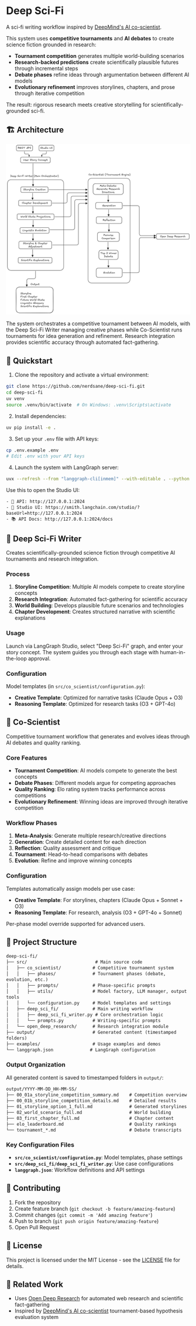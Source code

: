 # Deep Sci-Fi

A sci-fi writing workflow inspired by [DeepMind's AI co-scientist](https://research.google/blog/accelerating-scientific-breakthroughs-with-an-ai-co-scientist/). 

This system uses **competitive tournaments** and **AI debates** to create science fiction grounded in research:

- **Tournament competition** generates multiple world-building scenarios
- **Research-backed predictions** create scientifically plausible futures through incremental steps
- **Debate phases** refine ideas through argumentation between different AI models
- **Evolutionary refinement** improves storylines, chapters, and prose through iterative competition

The result: rigorous research meets creative storytelling for scientifically-grounded sci-fi.

## 🏗️ Architecture

![Deep Sci-Fi Workflow](workflow.png)

The system orchestrates a competitive tournament between AI models, with the Deep Sci-Fi Writer managing creative phases while Co-Scientist runs tournaments for idea generation and refinement. Research integration provides scientific accuracy through automated fact-gathering.

## 🚀 Quickstart

1. Clone the repository and activate a virtual environment:
```bash
git clone https://github.com/nerdsane/deep-sci-fi.git
cd deep-sci-fi
uv venv
source .venv/bin/activate  # On Windows: .venv\Scripts\activate
```

2. Install dependencies:
```bash
uv pip install -e .
```

3. Set up your `.env` file with API keys:
```bash
cp .env.example .env
# Edit .env with your API keys
```

4. Launch the system with LangGraph server:

```bash
uvx --refresh --from "langgraph-cli[inmem]" --with-editable . --python 3.11 langgraph dev --allow-blocking
```

Use this to open the Studio UI:
```
- 🚀 API: http://127.0.0.1:2024
- 🎨 Studio UI: https://smith.langchain.com/studio/?baseUrl=http://127.0.0.1:2024
- 📚 API Docs: http://127.0.0.1:2024/docs
```

## 📖 Deep Sci-Fi Writer

Creates scientifically-grounded science fiction through competitive AI tournaments and research integration.

### Process

1. **Storyline Competition**: Multiple AI models compete to create storyline concepts
2. **Research Integration**: Automated fact-gathering for scientific accuracy
3. **World Building**: Develops plausible future scenarios and technologies
4. **Chapter Development**: Creates structured narrative with scientific explanations

### Usage

Launch via LangGraph Studio, select "Deep Sci-Fi" graph, and enter your story concept. The system guides you through each stage with human-in-the-loop approval.

### Configuration

Model templates (in `src/co_scientist/configuration.py`):
- **Creative Template**: Optimized for narrative tasks (Claude Opus + O3)
- **Reasoning Template**: Optimized for research tasks (O3 + GPT-4o)

## 🧬 Co-Scientist

Competitive tournament workflow that generates and evolves ideas through AI debates and quality ranking.

### Core Features

- **Tournament Competition**: AI models compete to generate the best concepts
- **Debate Phases**: Different models argue for competing approaches
- **Quality Ranking**: Elo rating system tracks performance across competitions
- **Evolutionary Refinement**: Winning ideas are improved through iterative competition

### Workflow Phases

1. **Meta-Analysis**: Generate multiple research/creative directions
2. **Generation**: Create detailed content for each direction  
3. **Reflection**: Quality assessment and critique
4. **Tournament**: Head-to-head comparisons with debates
5. **Evolution**: Refine and improve winning concepts

### Configuration

Templates automatically assign models per use case:
- **Creative Template**: For storylines, chapters (Claude Opus + Sonnet + O3)
- **Reasoning Template**: For research, analysis (O3 + GPT-4o + Sonnet)

Per-phase model override supported for advanced users.

## 📁 Project Structure

```
deep-sci-fi/
├── src/                          # Main source code
│   ├── co_scientist/            # Competitive tournament system
│   │   ├── phases/              # Tournament phases (debate, evolution, etc.)
│   │   ├── prompts/             # Phase-specific prompts
│   │   ├── utils/               # Model factory, LLM manager, output tools
│   │   └── configuration.py     # Model templates and settings
│   ├── deep_sci_fi/             # Main writing workflow
│   │   ├── deep_sci_fi_writer.py # Core orchestration logic
│   │   └── prompts.py           # Writing-specific prompts
│   └── open_deep_research/      # Research integration module
├── output/                      # Generated content (timestamped folders)
├── examples/                    # Usage examples and demos
└── langgraph.json              # LangGraph configuration
```

### Output Organization

All generated content is saved to timestamped folders in `output/`:

```
output/YYYY-MM-DD_HH-MM-SS/
├── 00_01a_storyline_competition_summary.md    # Competition overview
├── 00_01b_storyline_competition_details.md    # Detailed results
├── 01_storyline_option_1_full.md              # Generated storylines
├── 02_world_scenario_full.md                  # World building
├── 03_first_chapter_full.md                   # Chapter content
├── elo_leaderboard.md                         # Quality rankings
└── tournament_*.md                            # Debate transcripts
```

### Key Configuration Files

- **`src/co_scientist/configuration.py`**: Model templates, phase settings
- **`src/deep_sci_fi/deep_sci_fi_writer.py`**: Use case configurations  
- **`langgraph.json`**: Workflow definitions and API settings

## 🤝 Contributing

1. Fork the repository
2. Create feature branch (`git checkout -b feature/amazing-feature`)
3. Commit changes (`git commit -m 'Add amazing feature'`)
4. Push to branch (`git push origin feature/amazing-feature`)
5. Open Pull Request

## 📜 License

This project is licensed under the MIT License - see the [LICENSE](LICENSE) file for details.

## 🔗 Related Work

- Uses [Open Deep Research](https://github.com/langchain-ai/open_deep_research) for automated web research and scientific fact-gathering
- Inspired by [DeepMind's AI co-scientist](https://research.google/blog/accelerating-scientific-breakthroughs-with-an-ai-co-scientist/) tournament-based hypothesis evaluation system

